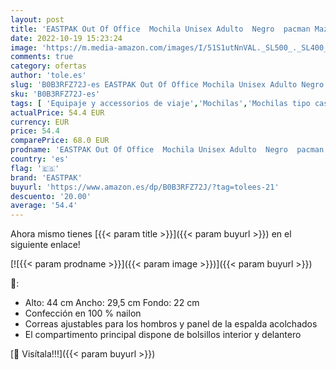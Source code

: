 ```yaml
---
layout: post
title: 'EASTPAK Out Of Office  Mochila Unisex Adulto  Negro  pacman Maze   Talla Única'
date: 2022-10-19 15:23:24
image: 'https://m.media-amazon.com/images/I/51S1utNnVAL._SL500_._SL400_.jpg'
comments: true
category: ofertas
author: 'tole.es'
slug: 'B0B3RFZ72J-es EASTPAK Out Of Office Mochila Unisex Adulto Negro pacman...'
sku: 'B0B3RFZ72J-es'
tags: [ 'Equipaje y accessorios de viaje','Mochilas','Mochilas tipo casual','Moda','eastpak','mochila','unisex','🇪🇸', ]
actualPrice: 54.4 EUR
currency: EUR
price: 54.4
comparePrice: 68.0 EUR
prodname: 'EASTPAK Out Of Office  Mochila Unisex Adulto  Negro  pacman Maze   Talla Única'
country: 'es'
flag: '🇪🇸'
brand: 'EASTPAK'
buyurl: 'https://www.amazon.es/dp/B0B3RFZ72J/?tag=tolees-21'
descuento: '20.00'
average: '54.4'
---
```


Ahora mismo tienes [{{< param title >}}]({{< param buyurl >}}) en el siguiente enlace!

[![{{< param prodname >}}]({{< param image >}})]({{< param buyurl >}})

🔎:

- Alto: 44 cm Ancho: 29,5 cm Fondo: 22 cm
- Confección en 100 % nailon
- Correas ajustables para los hombros y panel de la espalda acolchados
- El compartimento principal dispone de bolsillos interior y delantero

[🛒 Visítala!!!]({{< param buyurl >}})
